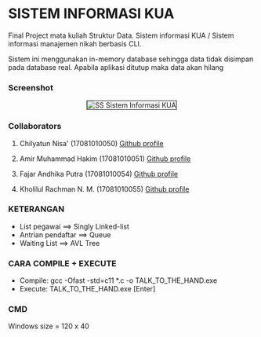 # SISTEM INFORMASI KUA

Final Project mata kuliah Struktur Data. Sistem informasi KUA / Sistem informasi manajemen nikah berbasis CLI.

Sistem ini menggunakan in-memory database sehingga data tidak disimpan pada database real. Apabila aplikasi ditutup maka data akan hilang

### Screenshot

<p align="center">
  <img src="https://i.ibb.co/Mn73v4N/ss-kua.png" alt="SS Sistem Informasi KUA" border="1">
</p>

### Collaborators

1. Chilyatun Nisa' (17081010050) [Github profile](https://github.com/chilaact)

2. Amir Muhammad Hakim (17081010051) [Github profile](https://github.com/mramirid/)

3. Fajar Andhika Putra (17081010054) [Github profile](https://github.com/FjDhika)

4. Kholilul Rachman N. M. (17081010055) [Github profile](https://github.com/kholilboy)

### KETERANGAN
- List pegawai ==> Singly Linked-list
- Antrian pendaftar ==> Queue
- Waiting List ==> AVL Tree

### CARA COMPILE + EXECUTE
- Compile: gcc -Ofast -std=c11 *.c -o TALK_TO_THE_HAND.exe
- Execute: TALK_TO_THE_HAND.exe [Enter]

### CMD
Windows size = 120 x 40
